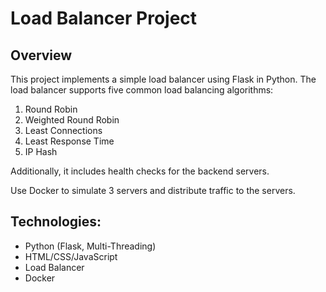 # Load Balancer Project

## Overview

This project implements a simple load balancer using Flask in Python. The load balancer supports five common load balancing algorithms:
1. Round Robin
2. Weighted Round Robin
3. Least Connections
4. Least Response Time
5. IP Hash

Additionally, it includes health checks for the backend servers.

Use Docker to simulate 3 servers and distribute traffic to the servers.

## Technologies:
- Python (Flask, Multi-Threading)
- HTML/CSS/JavaScript
- Load Balancer
- Docker

